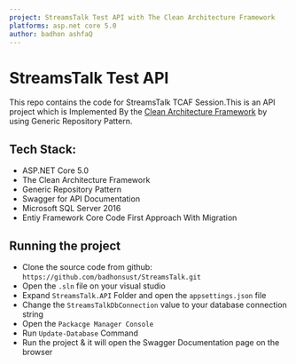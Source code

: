 ```yaml
---
project: StreamsTalk Test API with The Clean Architecture Framework
platforms: asp.net core 5.0
author: badhon ashfaQ
---
```


# StreamsTalk Test API
This repo contains the code for StreamsTalk TCAF Session.This is an API project which is Implemented By the [Clean Architecture Framework](https://blog.cleancoder.com/uncle-bob/2012/08/13/the-clean-architecture.html) by using Generic Repository Pattern.


## Tech Stack:
+ ASP.NET Core 5.0
+ The Clean Architecture Framework
+ Generic Repository Pattern
+ Swagger for API Documentation
+ Microsoft SQL Server 2016
+ Entiy Framework Core Code First Approach With Migration

## Running the project
+ Clone the source code from github: `https://github.com/badhonsust/StreamsTalk.git`
+ Open the `.sln` file on your visual studio
+ Expand `StreamsTalk.API` Folder and open the `appsettings.json` file
+ Change the `StreamsTalkDbConnection` value to your database connection string
+ Open the `Packacge Manager Console` 
+ Run `Update-Database` Command
+ Run the project & it will open the Swagger Documentation page on the browser
